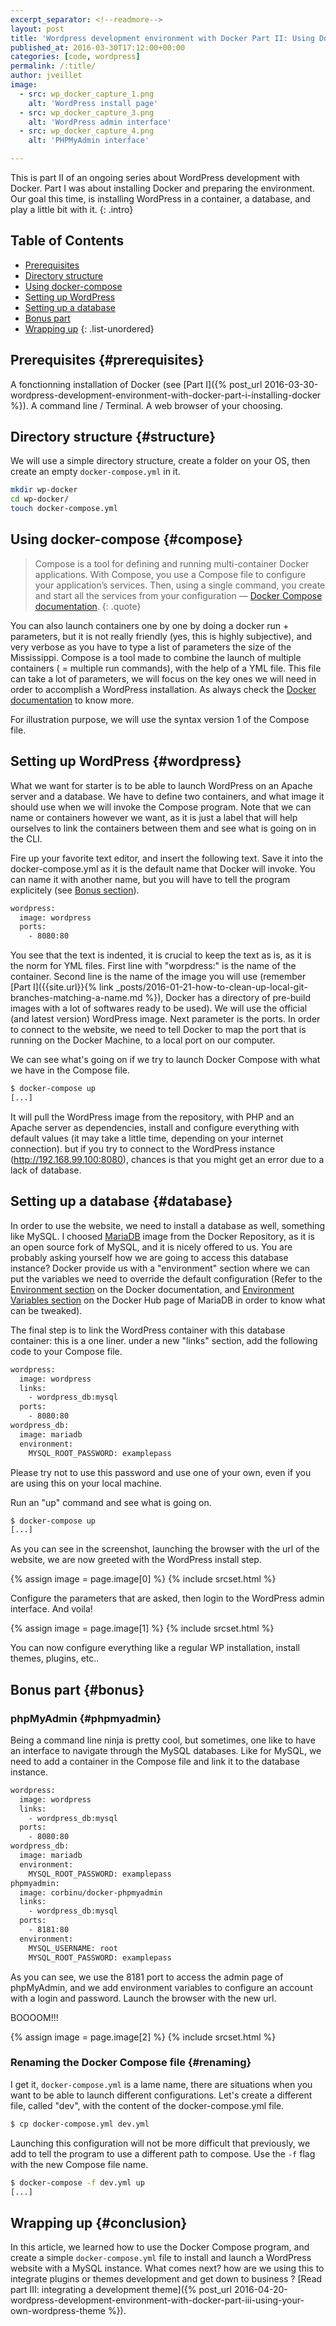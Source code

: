 ```yaml
---
excerpt_separator: <!--readmore-->
layout: post
title: 'Wordpress development environment with Docker Part II: Using Docker Compose to install WordPress'
published_at: 2016-03-30T17:12:00+00:00
categories: [code, wordpress]
permalink: /:title/
author: jveillet
image:
  - src: wp_docker_capture_1.png
    alt: 'WordPress install page'
  - src: wp_docker_capture_3.png
    alt: 'WordPress admin interface'
  - src: wp_docker_capture_4.png
    alt: 'PHPMyAdmin interface'

---
```


This is part II of an ongoing series about WordPress development with Docker. Part I was about installing Docker and preparing the environment. Our goal this time, is installing WordPress in a container, a database, and play a little bit with it.
{: .intro}

<!--readmore-->

## Table of Contents

+ [Prerequisites](#prerequisites)
+ [Directory structure](#structure)
+ [Using docker-compose](#compose)
+ [Setting up WordPress](#wordpress)
+ [Setting up a database](#database)
+ [Bonus part](#bonus)
+ [Wrapping up](#conclusion)
{: .list-unordered}

## Prerequisites {#prerequisites}

A fonctionning installation of Docker (see [Part I]({% post_url 2016-03-30-wordpress-development-environment-with-docker-part-i-installing-docker %}).
A command line / Terminal.
A web browser of your choosing.

## Directory structure {#structure}

We will use a simple directory structure, create a folder on your OS, then create an empty `docker-compose.yml` in it.

```bash
mkdir wp-docker
cd wp-docker/
touch docker-compose.yml
```

## Using docker-compose {#compose}

>Compose is a tool for defining and running multi-container Docker applications. With Compose, you use a Compose file to configure your application’s services. Then, using a single command, you create and start all the services from your configuration — [Docker Compose documentation](https://docs.docker.com/compose/overview/).
{: .quote}

You can also launch containers one by one by doing a docker run + parameters, but it is not really friendly (yes, this is highly subjective), and very verbose as you have to type a list of parameters the size of the Mississippi. Compose is a tool made to combine the launch of multiple containers ( = multiple run commands), with the help of a YML file. This file can take a lot of parameters, we will focus on the key ones we will need in order to accomplish a WordPress installation. As always check the [Docker documentation](https://docs.docker.com/compose/compose-file/) to know more.

For illustration purpose, we will use the syntax version 1 of the Compose file.

## Setting up WordPress {#wordpress}

What we want for starter is to be able to launch WordPress on an Apache server and a database. We have to define two containers, and what image it should use when we will invoke the Compose program. Note that we can name or containers however we want, as it is just a label that will help ourselves to link the containers between them and see what is going on in the CLI.

Fire up your favorite text editor, and insert the following text. Save it into the docker-compose.yml as it is the default name that Docker will invoke.
You can name it with another name, but you will have to tell the program explicitely (see [Bonus section](#bonus)).

```bash
wordpress:
  image: wordpress
  ports:
    - 8080:80
```

You see that the text is indented, it is crucial to keep the text as is, as it is the norm for YML files. First line with "worpdress:" is the name of the container. Second line is the name of the image you will use (remember [Part I]({{site.url}}{% link _posts/2016-01-21-how-to-clean-up-local-git-branches-matching-a-name.md %}), Docker has a directory of pre-build images with a lot of softwares ready to be used). We will use the official (and latest version) WordPress image. Next parameter is the ports. In order to connect to the website, we need to tell Docker to map the port that is running on the Docker Machine, to a local port on our computer.

We can see what's going on if we try to launch Docker Compose with what we have in the Compose file.

```bash
$ docker-compose up
[...]
```

It will pull the WordPress image from the repository, with PHP and an Apache server as dependencies, install and configure everything with default values (it may take a little time, depending on your internet connection). but if you try to connect to the WordPress instance (http://192.168.99.100:8080), chances is that you might get an error due to a lack of database.

## Setting up a database {#database}

In order to use the website, we need to install a database as well, something like MySQL. I choosed [MariaDB](https://mariadb.org) image from the Docker Repository, as it is an open source fork of MySQL, and it is nicely offered to us. You are probably asking yourself how we are going to access this database instance? Docker provide us with a "environment" section where we can put the variables we need to override the default configuration (Refer to the [Environment section](https://docs.docker.com/compose/compose-file/#environment) on the Docker documentation, and [Environment Variables section](https://hub.docker.com/_/mariadb/) on the Docker Hub page of MariaDB in order to know what can be tweaked).

The final step is to link the WordPress container with this database container: this is a one liner. under a new "links" section, add the following code to your Compose file.

```bash
wordpress:
  image: wordpress
  links:
    - wordpress_db:mysql
  ports:
    - 8080:80
wordpress_db:
  image: mariadb
  environment:
    MYSQL_ROOT_PASSWORD: examplepass
```

<div class="alert alert--danger">Please try not to use this password and use one of your own, even if you are using this on your local machine.</div>

Run an "up" command and see what is going on.

```bash
$ docker-compose up
[...]
```

As you can see in the screenshot, launching the browser with the url of the website, we are now greeted with the WordPress install step.

{% assign image =  page.image[0] %}
{% include srcset.html %}

Configure the parameters that are asked, then login to the WordPress admin interface. And voila!

{% assign image =  page.image[1] %}
{% include srcset.html %}

You can now configure everything like a regular WP installation, install themes, plugins, etc..

## Bonus part {#bonus}

### phpMyAdmin {#phpmyadmin}

Being a command line ninja is pretty cool, but sometimes, one like to have an interface to navigate through the MySQL databases. Like for MySQL,
we need to add a container in the Compose file and link it to the database instance.

```bash
wordpress:
  image: wordpress
  links:
    - wordpress_db:mysql
  ports:
    - 8080:80
wordpress_db:
  image: mariadb
  environment:
    MYSQL_ROOT_PASSWORD: examplepass
phpmyadmin:
  image: corbinu/docker-phpmyadmin
  links:
    - wordpress_db:mysql
  ports:
    - 8181:80
  environment:
    MYSQL_USERNAME: root
    MYSQL_ROOT_PASSWORD: examplepass
```

As you can see, we use the 8181 port to access the admin page of phpMyAdmin, and we add environment variables to configure an account with a login and password. Launch the browser with the new url.

BOOOOM!!!

{% assign image =  page.image[2] %}
{% include srcset.html %}

### Renaming the Docker Compose file {#renaming}

I get it, `docker-compose.yml` is a lame name, there are situations when you want to be able to launch different configurations. Let's create a different file, called "dev", with the content of the docker-compose.yml file.

```bash
$ cp docker-compose.yml dev.yml
```

Launching this configuration will not be more difficult that previously, we add to tell the program to use a different path to compose. Use the `-f` flag with the new Compose file name.

```bash
$ docker-compose -f dev.yml up
[...]
```

## Wrapping up {#conclusion}

In this article, we learned how to use the Docker Compose program, and create a simple `docker-compose.yml` file to install and launch a WordPress website with a MySQL instance.
What comes next? how are we using this to integrate plugins or themes
development and get down to business ? [Read part III: integrating a development theme]({% post_url 2016-04-20-wordpress-development-environment-with-docker-part-iii-using-your-own-wordpress-theme %}).
